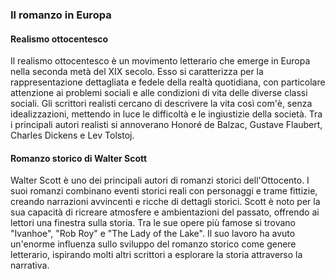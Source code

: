 
### Il romanzo in Europa

#### Realismo ottocentesco
Il realismo ottocentesco è un movimento letterario che emerge in Europa nella seconda metà del XIX secolo. Esso si caratterizza per la rappresentazione dettagliata e fedele della realtà quotidiana, con particolare attenzione ai problemi sociali e alle condizioni di vita delle diverse classi sociali. Gli scrittori realisti cercano di descrivere la vita così com'è, senza idealizzazioni, mettendo in luce le difficoltà e le ingiustizie della società. Tra i principali autori realisti si annoverano Honoré de Balzac, Gustave Flaubert, Charles Dickens e Lev Tolstoj.

#### Romanzo storico di Walter Scott
Walter Scott è uno dei principali autori di romanzi storici dell'Ottocento. I suoi romanzi combinano eventi storici reali con personaggi e trame fittizie, creando narrazioni avvincenti e ricche di dettagli storici. Scott è noto per la sua capacità di ricreare atmosfere e ambientazioni del passato, offrendo ai lettori una finestra sulla storia. Tra le sue opere più famose si trovano "Ivanhoe", "Rob Roy" e "The Lady of the Lake". Il suo lavoro ha avuto un'enorme influenza sullo sviluppo del romanzo storico come genere letterario, ispirando molti altri scrittori a esplorare la storia attraverso la narrativa.